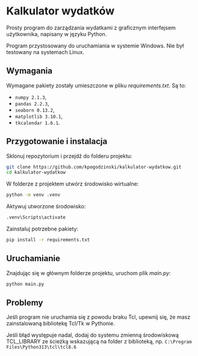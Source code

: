 # Kalkulator wydatków
Prosty program do zarządzania wydatkami z graficznym interfejsem użytkownika, napisany w języku Python.

Program przystosowany do uruchamiania w systemie Windows. Nie był testowany na systemach Linux.

## Wymagania
Wymagane pakiety zostały umieszczone w pliku _requirements.txt_. Są to:
- `numpy 2.1.3`,
- `pandas 2.2.3`,
- `seaborn 0.13.2`,
- `matplotlib 3.10.1`,
- `tkcalendar 1.6.1`.

## Przygotowanie i instalacja
Sklonuj repozytorium i przejdź do folderu projektu:
```bash
git clone https://github.com/kpogodzinski/kalkulator-wydatkow.git
cd kalkulator-wydatkow
```

W folderze z projektem utwórz środowisko wirtualne:
```bash
python -m venv .venv
```

Aktywuj utworzone środowisko:
```bash
.venv\Scripts\activate
```

Zainstaluj potrzebne pakiety:
```bash
pip install -r requirements.txt
```

## Uruchamianie
Znajdując się w głównym folderze projektu, uruchom plik _main.py_:
```bash
python main.py
```

## Problemy
Jeśli program nie uruchamia się z powodu braku Tcl, upewnij się, że masz zainstalowaną bibliotekę Tcl/Tk w Pythonie.

Jeśli błąd występuje nadal, dodaj do systemu zmienną środowiskową TCL_LIBRARY ze ścieżką wskazującą na folder z biblioteką, np. `C:\Program Files\Python313\tcl\tcl8.6`